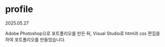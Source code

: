 # profile

2025.05.27 

Adobe Photoshop으로 포트폴리오를 만든 뒤, Visual Studio로 html과 css 편집을 하여 포트폴리오를 만들었습니다.
